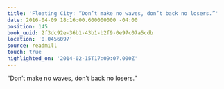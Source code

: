 ```yaml
---
title: 'Floating City: “Don’t make no waves, don’t back no losers.”'
date: 2016-04-09 18:16:00.600000000 -04:00
position: 145
book_uuid: 2f3dc92e-36b1-43b1-b2f9-0e97c07a5cdb
location: '0.0456097'
source: readmill
touch: true
highlighted_on: '2014-02-15T17:09:07.000Z'
---
```


“Don’t make no waves, don’t back no losers.”